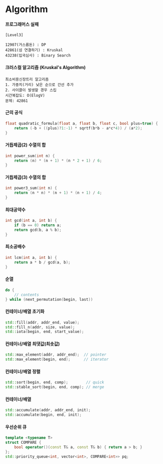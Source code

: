 # Algorithm

#### 프로그래머스 실패

```
[Level3]

12907(거스름돈) : DP
42861(섬 연결하기) : Kruskal
43238(입국심사) : Binary Search
```

#### 크러스컬 알고리즘 (Kruskal's Algorithm)
```
최소비용신장트리 알고리즘
1. 가중치(거리) 낮은 순으로 간선 추가
2. 사이클이 발생할 경우 스킵
시간복잡도: O(ElogV)
문제: 42861
```

#### 근의 공식
```cpp
float quadratic_formula(float a, float b, float c, bool plus=true) {
    return (-b + ((plus)?1:-1) * sqrtf(b*b - a*c*4)) / (a*2);
}
```

#### 거듭제곱(2) 수열의 합
```cpp
int power_sum(int n) {
    return (n) * (n + 1) * (n * 2 + 1) / 6;
}
```

#### 거듭제곱(3) 수열의 합
```cpp
int power3_sum(int n) {
    return (n * n) * (n + 1) * (n + 1) / 4;
}
```

#### 최대공약수
```cpp
int gcd(int a, int b) {
    if (b == 0) return a;
    return gcd(b, a % b);
}
```

#### 최소공배수
```cpp
int lcm(int a, int b) {
    return a * b / gcd(a, b);
}
```

#### 순열
```cpp
do {
    // contents
} while (next_permutation(begin, last))
```

#### 컨테이너/배열 초기화
```cpp
std::fill(addr, addr_end, value);
std::fill_n(addr, size, value);
std::iota(begin, end, start_value);
```

#### 컨테이너/배열 최댓값(최솟값)
```cpp
std::max_element(addr, addr_end);  // pointer
std::max_element(begin, end);      // iterator
```

#### 컨테이너/배열 정렬
```cpp
std::sort(begin, end, comp);        // quick
std::stable_sort(begin, end, comp); // merge
```

#### 컨테이너/배열
```cpp
std::accumulate(addr, addr_end, init);
std::accumulate(begin, end, init);
```

#### 우선순위 큐
```cpp
template <typename T>
struct COMPARE {
    bool operator()(const T& a, const T& b) { return a > b; }
};
std::priority_queue<int, vector<int>, COMPARE<int>> pq;
```

